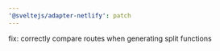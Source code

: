 ```yaml
---
'@sveltejs/adapter-netlify': patch
---
```


fix: correctly compare routes when generating split functions

